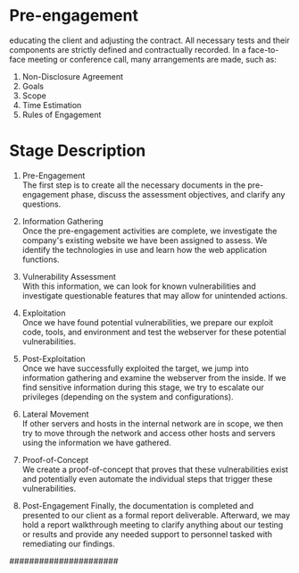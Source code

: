 

# Pre-engagement 

educating the client and adjusting the contract. All necessary tests and their components are strictly defined and contractually recorded. In a face-to-face meeting or conference call, many arrangements are made, such as:

1.  Non-Disclosure Agreement
2.  Goals
3.  Scope
4.  Time Estimation
5.  Rules of Engagement



# Stage	Description

1.  Pre-Engagement	
The first step is to create all the necessary documents in the pre-engagement phase, discuss the assessment objectives, and clarify any questions.

2.  Information Gathering	
Once the pre-engagement activities are complete, we investigate the company's existing website we have been assigned to assess. We identify the technologies in use and learn how the web application functions.

3.  Vulnerability Assessment	
With this information, we can look for known vulnerabilities and investigate questionable features that may allow for unintended actions.

4.  Exploitation	
Once we have found potential vulnerabilities, we prepare our exploit code, tools, and environment and test the webserver for these potential vulnerabilities.

5.  Post-Exploitation	
Once we have successfully exploited the target, we jump into information gathering and examine the webserver from the inside. If we find sensitive information during this stage, we try to escalate our privileges (depending on the system and configurations).

6.  Lateral Movement	
If other servers and hosts in the internal network are in scope, we then try to move through the network and access other hosts and servers using the information we have gathered.

7.  Proof-of-Concept	
We create a proof-of-concept that proves that these vulnerabilities exist and potentially even automate the individual steps that trigger these vulnerabilities.

8.  Post-Engagement	
Finally, the documentation is completed and presented to our client as a formal report deliverable. Afterward, we may hold a report walkthrough meeting to clarify anything about our testing or results and provide any needed support to personnel tasked with remediating our findings.


######################
##
##
##

